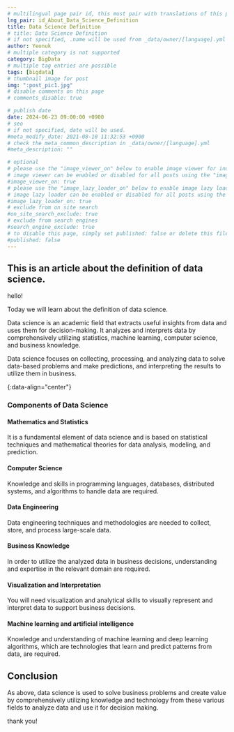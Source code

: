 ```yaml
---
# multilingual page pair id, this must pair with translations of this page. (This name must be unique)
lng_pair: id_About_Data_Science_Definition
title: Data Science Definition
# title: Data Science Definition
# if not specified, .name will be used from _data/owner/[language].yml
author: Yeonuk
# multiple category is not supported
category: BigData
# multiple tag entries are possible
tags: [bigdata]
# thumbnail image for post
img: ":post_pic1.jpg"
# disable comments on this page
# comments_disable: true

# publish date
date: 2024-06-23 09:00:00 +0900
# seo
# if not specified, date will be used.
#meta_modify_date: 2021-08-10 11:32:53 +0900
# check the meta_common_description in _data/owner/[language].yml
#meta_description: ""

# optional
# please use the "image_viewer_on" below to enable image viewer for individual pages or posts (_posts/ or [language]/_posts folders).
# image viewer can be enabled or disabled for all posts using the "image_viewer_posts: true" setting in _data/conf/main.yml.
#image_viewer_on: true
# please use the "image_lazy_loader_on" below to enable image lazy loader for individual pages or posts (_posts/ or [language]/_posts folders).
# image lazy loader can be enabled or disabled for all posts using the "image_lazy_loader_posts: true" setting in _data/conf/main.yml.
#image_lazy_loader_on: true
# exclude from on site search
#on_site_search_exclude: true
# exclude from search engines
#search_engine_exclude: true
# to disable this page, simply set published: false or delete this file
#published: false
---
```


<!-- outline-start -->

## This is an article about the definition of data science.

hello!

Today we will learn about the definition of data science.

Data science is an academic field that extracts useful insights from data and uses them for decision-making. It analyzes and interprets data by comprehensively utilizing statistics, machine learning, computer science, and business knowledge.

Data science focuses on collecting, processing, and analyzing data to solve data-based problems and make predictions, and interpreting the results to utilize them in business.

{:data-align="center"}

<!-- outline-end -->

### Components of Data Science

#### Mathematics and Statistics

It is a fundamental element of data science and is based on statistical techniques and mathematical theories for data analysis, modeling, and prediction.

#### Computer Science

Knowledge and skills in programming languages, databases, distributed systems, and algorithms to handle data are required.

#### Data Engineering

Data engineering techniques and methodologies are needed to collect, store, and process large-scale data.

#### Business Knowledge

In order to utilize the analyzed data in business decisions, understanding and expertise in the relevant domain are required.

#### Visualization and Interpretation

You will need visualization and analytical skills to visually represent and interpret data to support business decisions.

#### Machine learning and artificial intelligence

Knowledge and understanding of machine learning and deep learning algorithms, which are technologies that learn and predict patterns from data, are required.

## Conclusion

As above, data science is used to solve business problems and create value by comprehensively utilizing knowledge and technology from these various fields to analyze data and use it for decision making.

thank you!
